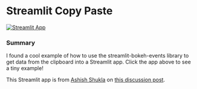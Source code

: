 # Streamlit Copy Paste

[![Streamlit App](https://static.streamlit.io/badges/streamlit_badge_black_white.svg)](https://tylerjrichards-copy-paste-streamlit-streamlit-app-8pfnd7.streamlitapp.com/)


### Summary

I found a cool example of how to use the streamlit-bokeh-events library to get data from the clipboard into a Streamlit app. Click the app above to see a tiny example!

This Streamlit app is from [Ashish Shukla](https://www.linkedin.com/in/ash2shukla/) on [this discussion post](https://discuss.streamlit.io/t/option-to-read-data-from-clipboard/5161/2).